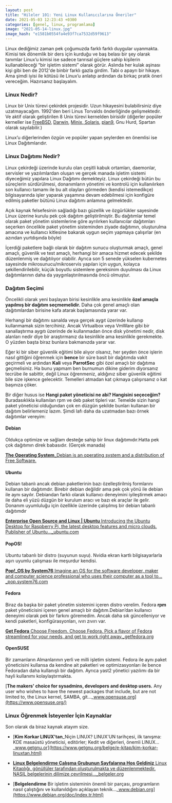 ```yaml
---
layout: post
title: "Hileler 101: Yeni Linux Kullanıcılarına Öneriler"
date: 2021-05-03 12:23:43 +0300
categories: [genel, linux, programlama]
image: "2021-05-14-linux.jpg"
image_hash: "e1581b0554fa4e93f7ca7532d59f9613"
---
```


Linux dediğimiz zaman pek çoğumuzda farklı farklı duygular uyanmakta. Kimisi tek dönemlik bir ders için kurduğu ve baş belası bir şey olarak tanımlar Linux’u kimisi ise sadece tanrısal güçlere sahip kişilerin kullanabileceği “bir işletim sistemi” olarak görür. Aslında her kulak aşinası kişi gibi ben de 2012'de binbir farklı gazla girdim. Tabi o apayrı bir hikaye. Ama şimdi iyisi ile kötüsü ile Linux’u anlatıp ardından da birkaç pratik öneri vereceğim. Hazırsanız başlayalım.

### Linux Nedir?

Linux bir Unix türevi çekirdek projesidir. Uzun hikayesini bulabilirsiniz diye uzatmayacağım. 1992'den beri Linus Torvalds önderliğinde gelişmektedir. Ve aktif olarak geliştirilen 8 Unix türevi kernelden birisidir (diğerler popüler kerneller ise [FreeBSD](https://www.freebsd.org/), [Darwin](https://darwin.org), [Minix](http://www.minix3.org/)[, Solaris](https://illumos.org), [plan9](https://9p.io/plan9/), Gnu Hurd, Spartan olarak sayılabilir.)

Linux’u diğerlerinden özgün ve popüler yapan şeylerden en önemlisi ise Linux Dağıtımlarıdır.

### Linux Dağıtımı Nedir?

Linux çekirdeği üzerinde kurulu olan çeşitli kabuk ortamları, daemonlar, servisler ve yazılımlardan oluşan ve gerçek manada işletim sistemi diyeceğimiz yapılara Linux Dağıtımı demekteyiz. Linux çekirdeği bütün bu süreçlerin sürdürülmesi, donanımların yönetimi ve kontrolü için kullanılırken son kullanıcı tamamı ile bu alt olayları görmeden (kendisi istemedikçe) bilgisayarında işler yaparak yaşamına devam edebilmesi için konfigüre edilmiş paketler bütünü Linux dağıtımı anlamına gelmektedir.

Açık kaynak felsefesinin sağladığı bazı güzellik ve özgürlükler sayesinde Linux üzerine kurulu pek çok dağıtım geliştirilmiştir. Bu dağıtımlar temel olarak paket yönetim sistemlerine göre ayrılırken kullanıcılar dağıtımları seçerken öncelikle paket yönetim sisteminden ziyade dağıtımın, oluşturulma amacına ve kullanıcı kitlesine bakarak uygun seçim yapmaya çalışırlar (en azından yurtdışında böyle)

İçerdiği paketlere bağlı olarak bir dağıtım sunucu oluşturmak amaçlı, genel amaçlı, güvenlik ve test amaçlı, herhangi bir amaca hizmet edecek şekilde düzenlenmiş ve dağıtılıyor olabilir. Ayrıca son 5 senede yükselen kubernetes sayesinde mikrosunucu/mikroservis yapıları için uygun, kolayca şekillendirilebilir, küçük boyutlu sistemlere gereksinim duyulması da Linux dağıtımlarının daha da yaygınlaştırılmasında öncü olmuştur.

### Dağıtım Seçimi

Öncelikli olarak yeni başlayan birisi kesinlikle ama kesinlikle **özel amaçla yapılmış bir dağıtım seçmemelidir.** Daha çok genel amaçlı olan dağıtımlardan birisine kafa atarak başlamasında yarar var.

Herhangi bir dağıtımı sanalda veya gerçek aygıt üzerinde kullanıp kullanmamak sizin tercihiniz. Ancak Virtualbox veya VmWare gibi bir sanallaştırma aygıtı üzerinde de kullanmadan önce disk yönetimi nedir, disk alanları nedir diye bir araştırmanız da kesinlikle ama kesinlikle gerekmekte. O yüzden başta biraz bunlara bakmanızda yarar var.

Eğer ki bir siber güvenlik eğitimi bile alıyor olsanız, her şeyden önce işlerin nasıl gittiğini öğrenmek için **bence** bir süre basit bir dağıtımda vakit geçirmeli ve ardından **Kali** veya **ParrotSec** gibi özel amaçlı bir dağıtıma geçmelisiniz. Ha bunu yapmam ben burnumun dikine giderim diyorsanız tecrübe ile sabittir, değil Linux öğrenmeniz, aldığınız siber güvenlik eğitimi bile size işkence gelecektir. Temelleri atmadan kat çıkmaya çalışırsanız o kat başınıza çöker.

Bir diğer husus ise **Hangi paket yöneticisi ne abi? Hangisini seçeceğim?** Buradasıklıkla kullanılan rpm ve deb paket tipleri var. Temelde sizin hangi paket yöneticisi olduğundan çok en düzgün şekilde bunları kullanan bir dağıtım belirlemeniz lazım. Şimdi lafı daha da uzatmadan bazı örnek dağıtımlar vereyim:

#### Debian

Oldukça optimize ve sağlam desteğe sahip bir linux dağıtımıdır.Hatta pek çok dağıtımın direk babasıdır. (Gerçek manada)

[**The Operating System**_Debian is an operating system and a distribution of Free Software.](https://debian.org/)

#### Ubuntu

Debian tabanlı ancak debian paketlerinin bazı özelleştirilmiş formlarını kullanan bir dağıtımdır. Birebir debian değildir ama pek çok yönü ile debian ile aynı sayılır. Debiandan farklı olarak kullanıcı deneyimini iyileştirmek amacı ile daha eli yüzü düzgün bir kurulum aracı ve bazı ek araçlar ile gelir. Donanım uyumluluğu için özellikle üzerinde çalışılmış bir debian tabanlı dağıtımdır

[**Enterprise Open Source and Linux | Ubuntu** Introducing the Ubuntu Desktop for Raspberry Pi, the latest desktop features and micro clouds. Publisher of Ubuntu…_ubuntu.com](https://ubuntu.com)

#### PopOS!

Ubuntu tabanlı bir distro (suyunun suyu). Nvidia ekran kartlı bilgisayarlarla aşırı uyumlu çalışması ile meşurdur kendisi.

[**Pop!_OS by System76** Imagine an OS for the software developer, maker and computer science professional who uses their computer as a tool to…_pop.system76.com](https://pop.system76.com/)

#### Fedora

Biraz da başka bir paket yönetim sistemini içeren distro verelim. Fedora **rpm** paket yöneticisini içeren genel amaçlı bir dağıtım.Debian’dan kullanıcı deneyimi olarak pek bir farkını göremedim. Ancak daha sık güncelleniyor ve kendi paketleri, konfigürasyonları, ıvırı zıvırı var.

[**Get Fedora** Choose Freedom. Choose Fedora. Pick a flavor of Fedora streamlined for your needs, and get to work right away._getfedora.org](https://getfedora.org/)

#### **OpenSUSE**

Bir zamanların Almanlarının yerli ve milli işletim sistemi. Fedora ile aynı paket yöneticisini kullansa da kendine ait paketleri ve optimizasyonları ile bence Fedoradan daha kullanışlı bir dağıtım. Ayrıca yast2 yönetici yazılımı da bir hayli kullanımı kolaylaştırmakta.

[**The makers' choice for sysadmins, developers and desktop users.** Any user who wishes to have the newest packages that include, but are not limited to, the Linux kernel, SAMBA, git…_www.opensuse.org](https://www.opensuse.org/)

### Linux Öğrenmek İsteyenler İçin Kaynaklar

Son olarak da biraz kaynak atayım size.

* [**Kim Korkar LINUX'tan**_Niçin LINUX? LINUX'UN tarihçesi, ilk tanışma: KDE masaüstü yöneticisi, editörler; Kedit ve diğerleri, önemli LINUX…_www.getgnu.or](https://www.getgnu.org/belge/e-kitap/kim-korkar-linuxtan.html)

* [**Linux Belgelendirme Çalışma Grubunun Sayfalarına Hoş Geldiniz** Linux Kitaplığı, gönüllüler tarafından oluşturulmakta ve düzenlenmektedir. NASIL belgelerinin dilimize çevrilmesi…_belgeler.org](http://belgeler.org)

* [**Belgelendirme** Bir işletim sisteminin önemli bir parçası, programların nasıl çalıştığını ve kullanıldığını açıklayan teknik…_www.debian.org](https://www.debian.org/doc/index.tr.html)
